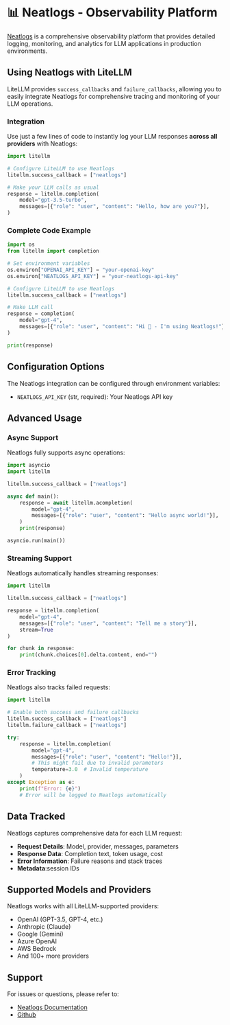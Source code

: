 
# 📊 Neatlogs - Observability Platform

[Neatlogs](https://neatlogs.com/) is a comprehensive observability platform that provides detailed logging, monitoring, and analytics for LLM applications in production environments.

## Using Neatlogs with LiteLLM

LiteLLM provides `success_callbacks` and `failure_callbacks`, allowing you to easily integrate Neatlogs for comprehensive tracing and monitoring of your LLM operations.

### Integration

Use just a few lines of code to instantly log your LLM responses **across all providers** with Neatlogs:

```python
import litellm

# Configure LiteLLM to use Neatlogs
litellm.success_callback = ["neatlogs"]

# Make your LLM calls as usual
response = litellm.completion(
    model="gpt-3.5-turbo",
    messages=[{"role": "user", "content": "Hello, how are you?"}],
)
```

### Complete Code Example

```python
import os
from litellm import completion

# Set environment variables
os.environ["OPENAI_API_KEY"] = "your-openai-key"
os.environ["NEATLOGS_API_KEY"] = "your-neatlogs-api-key"

# Configure LiteLLM to use Neatlogs
litellm.success_callback = ["neatlogs"]

# Make LLM call
response = completion(
    model="gpt-4",
    messages=[{"role": "user", "content": "Hi 👋 - I'm using Neatlogs!"}],
)

print(response)
```

## Configuration Options

The Neatlogs integration can be configured through environment variables:

- `NEATLOGS_API_KEY` (str, required): Your Neatlogs API key


## Advanced Usage


### Async Support

Neatlogs fully supports async operations:

```python
import asyncio
import litellm

litellm.success_callback = ["neatlogs"]

async def main():
    response = await litellm.acompletion(
        model="gpt-4",
        messages=[{"role": "user", "content": "Hello async world!"}],
    )
    print(response)

asyncio.run(main())
```

### Streaming Support

Neatlogs automatically handles streaming responses:

```python
import litellm

litellm.success_callback = ["neatlogs"]

response = litellm.completion(
    model="gpt-4",
    messages=[{"role": "user", "content": "Tell me a story"}],
    stream=True
)

for chunk in response:
    print(chunk.choices[0].delta.content, end="")
```

### Error Tracking

Neatlogs also tracks failed requests:

```python
import litellm

# Enable both success and failure callbacks
litellm.success_callback = ["neatlogs"]
litellm.failure_callback = ["neatlogs"]

try:
    response = litellm.completion(
        model="gpt-4",
        messages=[{"role": "user", "content": "Hello!"}],
        # This might fail due to invalid parameters
        temperature=3.0  # Invalid temperature
    )
except Exception as e:
    print(f"Error: {e}")
    # Error will be logged to Neatlogs automatically
```

## Data Tracked

Neatlogs captures comprehensive data for each LLM request:

- **Request Details**: Model, provider, messages, parameters
- **Response Data**: Completion text, token usage, cost
- **Error Information**: Failure reasons and stack traces
- **Metadata**:session IDs

## Supported Models and Providers

Neatlogs works with all LiteLLM-supported providers:

- OpenAI (GPT-3.5, GPT-4, etc.)
- Anthropic (Claude)
- Google (Gemini)
- Azure OpenAI
- AWS Bedrock
- And 100+ more providers

## Support

For issues or questions, please refer to:

- [Neatlogs Documentation](https://docs.neatlogs.com)
- [Github](https://github.com/Neatlogs/neatlogs)
